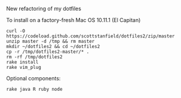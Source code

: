 New refactoring of my dotfiles

To install on a factory-fresh Mac OS 10.11.1 (El Capitan)
```
curl -O https://codeload.github.com/scottstanfield/dotfiles2/zip/master
unzip master -d /tmp && rm master
mkdir ~/dotfiles2 && cd ~/dotfiles2
cp -r /tmp/dotfiles2-master/* .
rm -rf /tmp/dotfiles2
rake install
rake vim_plug
```

Optional components:
```
rake java R ruby node
```

